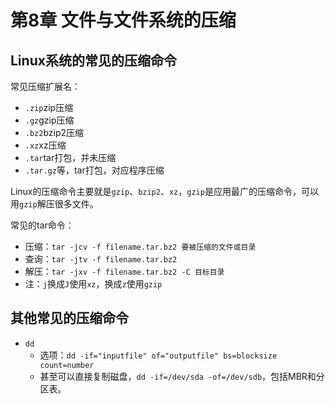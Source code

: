 # 第8章 文件与文件系统的压缩

## Linux系统的常见的压缩命令

常见压缩扩展名：

- `.zip`zip压缩
- `.gz`gzip压缩
- `.bz2`bzip2压缩
- `.xz`xz压缩
- `.tar`tar打包，并未压缩
- `.tar.gz`等，tar打包，对应程序压缩

Linux的压缩命令主要就是`gzip`、`bzip2`、`xz`，`gzip`是应用最广的压缩命令，可以用`gzip`解压很多文件。

常见的tar命令：

- 压缩：`tar -jcv -f filename.tar.bz2 要被压缩的文件或目录`
- 查询：`tar -jtv -f filename.tar.bz2`
- 解压：`tar -jxv -f filename.tar.bz2 -C 目标目录`
- 注：`j`换成`J`使用`xz`，换成`z`使用`gzip`

## 其他常见的压缩命令

- `dd`
  - 选项：`dd -if="inputfile" of="outputfile" bs=blocksize count=number`
  - 甚至可以直接复制磁盘，`dd -if=/dev/sda -of=/dev/sdb`，包括MBR和分区表。
